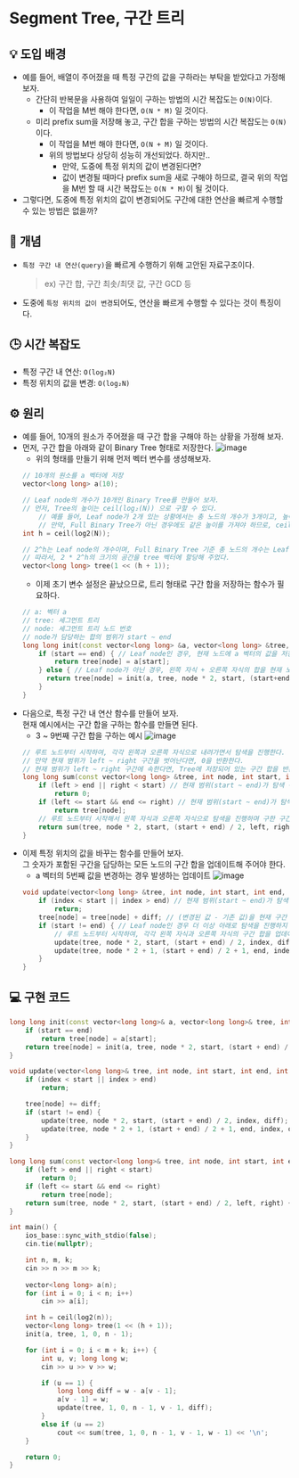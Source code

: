 # Segment Tree, 구간 트리

## 💡 도입 배경
- 예를 들어, 배열이 주어졌을 때 특정 구간의 값을 구하라는 부탁을 받았다고 가정해보자.
	- 간단히 반복문을 사용하여 일일이 구하는 방법의 시간 복잡도는 `O(N)`이다.
		- 이 작업을 M번 해야 한다면, `O(N * M)` 일 것이다.
	- 미리 prefix sum을 저장해 놓고, 구간 합을 구하는 방법의 시간 복잡도는 `O(N)`이다.
		- 이 작업을 M번 해야 한다면, `O(N + M)` 일 것이다.
		- 위의 방법보다 상당히 성능히 개선되었다. 하지만..
			- 만약, 도중에 특정 위치의 값이 변경된다면?
			- 값이 변경될 때마다 prefix sum을 새로 구해야 하므로, 결국 위의 작업을 M번 할 때 시간 복잡도는 `O(N * M)`이 될 것이다.
- 그렇다면, 도중에 특정 위치의 값이 변경되어도 구간에 대한 연산을 빠르게 수행할 수 있는 방법은 없을까?
## 📖 개념
- `특정 구간 내 연산(query)`을 빠르게 수행하기 위해 고안된 자료구조이다.
	> ex) 구간 합, 구간 최솟/최댓 값, 구간 GCD 등
- 도중에 `특정 위치의 값이 변경`되어도, 연산을 빠르게 수행할 수 있다는 것이 특징이다.
## 🕒 시간 복잡도
- 특정 구간 내 연산: `O(log₂N)`
- 특정 위치의 값을 변경: `O(log₂N)`
## ⚙ 원리
- 예를 들어, 10개의 원소가 주어졌을 때 구간 합을 구해야 하는 상황을 가정해 보자.
- 먼저, 구간 합을 아래와 같이 Binary Tree 형태로 저장한다.
	![image](https://user-images.githubusercontent.com/68049320/151559636-8c893663-408c-4c24-ad9b-0ee84428b4e5.png)
	- 위의 형태를 만들기 위해 먼저 벡터 변수를 생성해보자.
	```c++
	// 10개의 원소를 a 벡터에 저장
	vector<long long> a(10);

	// Leaf node의 개수가 10개인 Binary Tree를 만들어 보자.
	// 먼저, Tree의 높이는 ceil(log₂(N)) 으로 구할 수 있다.
		// 예를 들어, Leaf node가 2개 있는 상황에서는 총 노드의 개수가 3개이고, 높이는 1이 된다. -> log₂(N)
		// 만약, Full Binary Tree가 아닌 경우에도 같은 높이를 가져야 하므로, ceil 함수로 감싸주어야 한다.
	int h = ceil(log2(N));

	// 2^h는 Leaf node의 개수이며, Full Binary Tree 기준 총 노드의 개수는 Leaf node 개수 * 2 - 1 이다.
	// 따라서, 2 * 2^h의 크기의 공간을 tree 벡터에 할당해 주었다.
    vector<long long> tree(1 << (h + 1));
	```
	- 이제 초기 변수 설정은 끝났으므로, 트리 형태로 구간 합을 저장하는 함수가 필요하다.
	```c++
	// a: 벡터 a
	// tree: 세그먼트 트리
	// node: 세그먼트 트리 노드 번호
	// node가 담당하는 합의 범위가 start ~ end
	long long init(const vector<long long> &a, vector<long long> &tree, int node, int start, int end) {
    	if (start == end) { // Leaf node인 경우, 현재 노드에 a 벡터의 값을 저장
    	    return tree[node] = a[start];
    	} else { // Leaf node가 아닌 경우, 왼쪽 자식 + 오른쪽 자식의 합을 현재 노드에 저장
      	  return tree[node] = init(a, tree, node * 2, start, (start+end) / 2) + init(a, tree, node * 2 + 1, (start+end) / 2 + 1, end);
    	}
	}
	```
- 다음으로, 특정 구간 내 연산 함수를 만들어 보자.<br>
현재 예시에서는 구간 합을 구하는 함수를 만들면 된다.
	- 3 ~ 9번째 구간 합을 구하는 예시
	![image](https://user-images.githubusercontent.com/68049320/151562321-b4be5086-5796-4f24-9eb0-faab998ef711.png)
	```c++
	// 루트 노드부터 시작하여, 각각 왼쪽과 오른쪽 자식으로 내려가면서 탐색을 진행한다.
	// 만약 현재 범위가 left ~ right 구간을 벗어난다면, 0을 반환한다.
	// 현재 범위가 left ~ right 구간에 속한다면, Tree에 저장되어 있는 구간 합을 반환한다.
	long long sum(const vector<long long> &tree, int node, int start, int end, int left, int right) {
    	if (left > end || right < start) // 현재 범위(start ~ end)가 탐색 구간(left ~ right)을 벗어나는 경우 0 반환
        	return 0;
    	if (left <= start && end <= right) // 현재 범위(start ~ end)가 탐색 구간(left ~ right) 내에 속하는 경우, 현재 노드에 저장되어 있는 구간 합을 반환
        	return tree[node];
		// 루트 노드부터 시작해서 왼쪽 자식과 오른쪽 자식으로 탐색을 진행하며 구한 구간 합을 더한 값을 반환
    	return sum(tree, node * 2, start, (start + end) / 2, left, right) + sum(tree, node * 2 + 1, (start + end) / 2 + 1, end, left, right);
	}
	```
- 이제 특정 위치의 값을 바꾸는 함수를 만들어 보자.<br>
그 숫자가 포함된 구간을 담당하는 모든 노드의 구간 합을 업데이트해 주어야 한다.
	- a 벡터의 5번째 값을 변경하는 경우 발생하는 업데이트
		![image](https://user-images.githubusercontent.com/68049320/151564161-d21f8246-c81c-4933-813f-b8fd2d5c1434.png)
	```c++
	void update(vector<long long> &tree, int node, int start, int end, int index, long long diff) {
    	if (index < start || index > end) // 현재 범위(start ~ end)가 탐색 위치(index)를 벗어난다면 재귀 함수 호출 종료
			return;
    	tree[node] = tree[node] + diff; // (변경된 값 - 기존 값)을 현재 구간 합에 더함
    	if (start != end) { // Leaf node인 경우 더 이상 아래로 탐색을 진행하지 않음
			// 루트 노드부터 시작하여, 각각 왼쪽 자식과 오른쪽 자식의 구간 합을 업데이트함
        	update(tree, node * 2, start, (start + end) / 2, index, diff);
        	update(tree, node * 2 + 1, (start + end) / 2 + 1, end, index, diff);
    	}
	}
	```
## 💻 구현 코드
```c++
long long init(const vector<long long>& a, vector<long long>& tree, int node, int start, int end) {
    if (start == end) 
        return tree[node] = a[start];
    return tree[node] = init(a, tree, node * 2, start, (start + end) / 2) + init(a, tree, node * 2 + 1, (start + end) / 2 + 1, end); 
}

void update(vector<long long>& tree, int node, int start, int end, int index, long long diff) {
    if (index < start || index > end) 
        return;

    tree[node] += diff;
    if (start != end) {
        update(tree, node * 2, start, (start + end) / 2, index, diff);
        update(tree, node * 2 + 1, (start + end) / 2 + 1, end, index, diff);
    }
}

long long sum(const vector<long long>& tree, int node, int start, int end, int left, int right) {
    if (left > end || right < start) 
        return 0;
    if (left <= start && end <= right) 
        return tree[node];
    return sum(tree, node * 2, start, (start + end) / 2, left, right) + sum(tree, node * 2 + 1, (start + end) / 2 + 1, end, left, right);
}

int main() {
	ios_base::sync_with_stdio(false);
	cin.tie(nullptr);

    int n, m, k;
    cin >> n >> m >> k;
	
    vector<long long> a(n);
    for (int i = 0; i < n; i++)
        cin >> a[i];

    int h = ceil(log2(n));
    vector<long long> tree(1 << (h + 1));
    init(a, tree, 1, 0, n - 1);

    for (int i = 0; i < m + k; i++) {
        int u, v; long long w;
        cin >> u >> v >> w;

        if (u == 1) {
            long long diff = w - a[v - 1];
            a[v - 1] = w;
            update(tree, 1, 0, n - 1, v - 1, diff);
        }
        else if (u == 2) 
            cout << sum(tree, 1, 0, n - 1, v - 1, w - 1) << '\n';
    }

	return 0;
}
```